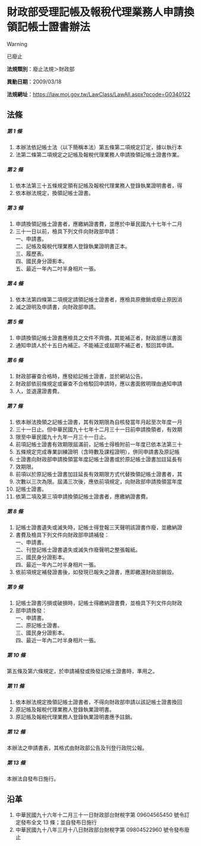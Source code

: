 # 財政部受理記帳及報稅代理業務人申請換領記帳士證書辦法
> [!WARNING]
> 已廢止

**法規類別**：廢止法規＞財政部

**異動日期**：2009/03/18  

**法規網址**：https://law.moj.gov.tw/LawClass/LawAll.aspx?pcode=G0340122



## 法條
##### 第 1 條
1. 本辦法依記帳士法（以下簡稱本法）第五條第二項規定訂定，據以執行本
1. 法第二條第二項規定之記帳及報稅代理業務人申請換領記帳士證書作業。

##### 第 2 條
1. 依本法第三十五條規定領有記帳及報稅代理業務人登錄執業證明書者，得
1. 依本辦法規定，換領記帳士證書。

##### 第 3 條
1. 申請換領記帳士證書者，應繳納證書費，並應於中華民國九十七年十二月
1. 三十一日以前，檢具下列文件向財政部申請：  
一、申請書。  
二、記帳及報稅代理業務人登錄執業證明書正本。  
三、履歷表。  
四、國民身分證影本。  
五、最近一年內二吋半身相片一張。

##### 第 4 條
1. 依本法第四條第二項規定請領記帳士證書者，應檢具原撤銷或廢止原因消
1. 滅之證明及申請書，向財政部申請。

##### 第 5 條
1. 申請換領記帳士證書應檢具之文件不齊備，其能補正者，財政部應以書面
1. 通知申請人於十五日內補正。不能補正或屆期不補正者，駁回其申請。

##### 第 6 條
1. 財政部審查合格時，應發給記帳士證書，並於網站公告。
1. 財政部依前條規定或審查不合格駁回申請時，應以書面敘明理由通知申請
1. 人，並退還證書費。

##### 第 7 條
1. 依本辦法換領之記帳士證書，其有效期限為自核發當年月起至次年度一月
1. 三十一日止。但中華民國九十七年十二月三十一日前申請換領者，有效期
1. 限至中華民國九十九年一月三十一日止。
1. 前項記帳士證書有效期限屆滿前，記帳士得檢附前一年度已依本法第三十
1. 五條規定完成專業訓練證明（含時數及課程證明），併同申請書及原記帳
1. 士證書向財政部申請換領當年度記帳士證書或於原記帳士證書加註延長有
1. 效期限。
1. 前項以於原記帳士證書加註延長有效期限方式代替換領記帳士證書者，其
1. 次數以三次為限。屆滿三次後，應依前項規定，向財政部申請換領當年度
1. 記帳士證書。
1. 依第二項及第三項申請換領記帳士證書者，應繳納證書費。

##### 第 8 條
1. 記帳士證書遺失或滅失時，記帳士得登報三天聲明該證書作廢，並繳納證
1. 書費及檢具下列文件向財政部申請補發：  
一、申請書。  
二、刊登記帳士證書遺失或滅失作廢聲明之整張報紙。  
三、國民身分證影本。  
四、最近一年內二吋半身相片一張。
1. 依前項規定補發證書後，如發現已報失之證書，應即繳還財政部銷毀。

##### 第 9 條
1. 記帳士證書污損或破損時，記帳士得繳納證書費，並檢具下列文件向財政
1. 部申請換發：  
一、申請書。  
二、原記帳士證書。  
三、國民身分證影本。  
四、最近一年內二吋半身相片一張。

##### 第 10 條
第五條及第六條規定，於申請補發或換發記帳士證書時，準用之。

##### 第 11 條
1. 依本辦法規定換領記帳士證書者，不得向財政部申請以該記帳士證書換回
1. 原記帳及報稅代理業務人登錄執業證明書。
1. 原記帳及報稅代理業務人登錄執業證明書應予註銷。

##### 第 12 條
本辦法之申請書表，其格式由財政部公告及刊登行政院公報。

##### 第 13 條
本辦法自發布日施行。

## 沿革
1. 中華民國九十六年十二月三十一日財政部台財稅字第 09604565450  號令訂定發布全文 13 條；並自發布日施行
1. 中華民國九十八年三月十八日財政部台財稅字第 09804522960  號令發布廢止
